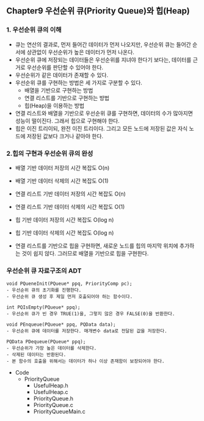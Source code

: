 ## Chapter9 우선순위 큐(Priority Queue)와 힙(Heap)
### 1. 우선순위 큐의 이해
+ 큐는 연산의 결과로, 먼저 들어간 데이터가 먼저 나오지만, 우선순위 큐는 들어간 순서에 상관없이 우선순위가 높은 데이터가 먼저 나온다.
+ 우선순위 큐에 저장되는 데이터들은 우선순위를 지녀야 한다기 보다는, 데이터를 근거로 우선순위를 판단할 수 있어야 한다.
+ 우선순위가 같은 데이터가 존재할 수 있다.
+ 우선순위 큐를 구현하는 방법은 세 가지로 구분할 수 있다.
  + 배열을 기반으로 구현하는 방법
  + 연결 리스트를 기반으로 구현하는 방법
  + 힙(Heap)을 이용하는 방법
+ 연결 리스트와 배열을 기반으로 우선순위 큐를 구현하면, 데이터의 수가 많아지면 성능이 떨이진다. 그래서 힙으로 구현해야 한다.
+ 힙은 이진 트리이되, 완전 이진 트리이다. 그리고 모든 노드에 저장된 값은 자식 노드에 저장된 값보다 크거나 같아야 한다.

### 2.힙의 구현과 우선순위 큐의 완성
+ 배열 기반 데이터 저장의 시간 복잡도        O(n)
+ 배열 기반 데이터 삭제의 시간 복잡도        O(1)
+ 연결 리스트 기반 데이터 저장의 시간 복잡도   O(n)
+ 연결 리스트 기반 데이터 삭제의 시간 복잡도   O(1)
+ 힙 기반 데이터 저장의 시간 복잡도         O(log n)
+ 힙 기반 데이터 삭제의 시간 복잡도         O(log n)

+ 연결 리스트를 기반으로 힙을 구현하면, 새로운 노드를 힙의 마지막 위치에 추가하는 것이 쉽지 않다. 그러므로 배열을 기반으로 힙을 구현한다.

### 우선순위 큐 자료구조의 ADT
    void PQueneInit(PQueue* ppq, PriorityComp pc);
    - 우선순위 큐의 초기화를 진행한다.
    - 우선순위 큐 생성 후 제일 먼저 호출되어야 하는 함수이다.

    int PQIsEmpty(PQueue* ppq);
    - 우선순위 큐가 빈 경우 TRUE(1)을, 그렇지 않은 경우 FALSE(0)을 반환한다.

    void PEnqueue(PQueue* ppq, PQData data);
    - 우선순위 큐에 데이터를 저장한다. 매개변수 data로 전달된 값을 저장한다.

    PQData PDequeue(PQueue* ppq);
    - 우선순위가 가장 높은 데이터를 삭제한다.
    - 삭제된 데이터는 반환된다.
    - 본 함수의 호출을 위해서는 데이터가 하나 이상 존재함이 보장되어야 한다.



    
+ Code
  + PriorityQueue
    + UsefulHeap.h
    + UsefulHeap.c
    + PriorityQueue.h
    + PriorityQueue.c
    + PriorityQueueMain.c
